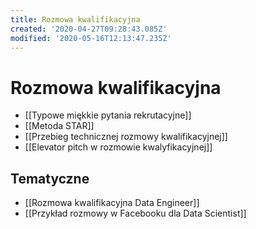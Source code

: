 ```yaml
---
title: Rozmowa kwalifikacyjna
created: '2020-04-27T09:28:43.085Z'
modified: '2020-05-16T12:13:47.235Z'
---
```


# Rozmowa kwalifikacyjna

* [[Typowe miękkie pytania rekrutacyjne]]
* [[Metoda STAR]]
* [[Przebieg technicznej rozmowy kwalifikacyjnej]]
* [[Elevator pitch w rozmowie kwalyfikacyjnej]]

## Tematyczne

* [[Rozmowa kwalifikacyjna Data Engineer]]
* [[Przykład rozmowy w Facebooku dla Data Scientist]]
